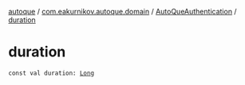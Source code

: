 [autoque](../../index.md) / [com.eakurnikov.autoque.domain](../index.md) / [AutoQueAuthentication](index.md) / [duration](./duration.md)

# duration

`const val duration: `[`Long`](https://kotlinlang.org/api/latest/jvm/stdlib/kotlin/-long/index.html)